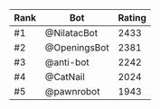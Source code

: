 Rank|Bot|Rating
---|---|---
#1|@NilatacBot|2433
#2|@OpeningsBot|2381
#3|@anti-bot|2242
#4|@CatNail|2024
#5|@pawnrobot|1943
